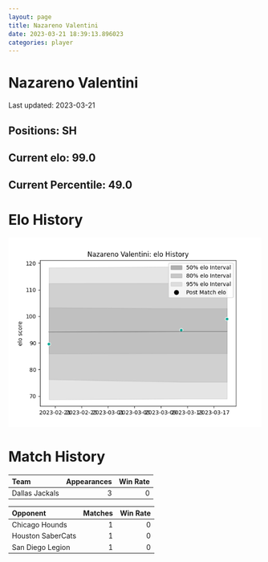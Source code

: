 ```yaml
---  
layout: page  
title: Nazareno Valentini  
date: 2023-03-21 18:39:13.896023  
categories: player  
---
```

# Nazareno Valentini


Last updated: 2023-03-21
## Positions: SH

## Current elo: 99.0

## Current Percentile: 49.0

# Elo History


![elo history](history_NazarenoValentini.png)
# Match History


| Team           |   Appearances |   Win Rate |
|:---------------|--------------:|-----------:|
| Dallas Jackals |             3 |          0 |

| Opponent          |   Matches |   Win Rate |
|:------------------|----------:|-----------:|
| Chicago Hounds    |         1 |          0 |
| Houston SaberCats |         1 |          0 |
| San Diego Legion  |         1 |          0 |